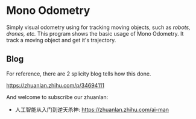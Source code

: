 # Mono Odometry

Simply visual odometry using for tracking moving objects, such as *robots, drones, etc.* This program shows the basic usage of Mono Odometry. It track a moving object and get it's trajectory.



## Blog

For reference, there are 2 splicity blog tells how this done.

https://zhuanlan.zhihu.com/p/34694111

And welcome to subscribe our zhuanlan:

- 人工智能从入门到逆天杀神: https://zhuanlan.zhihu.com/ai-man



